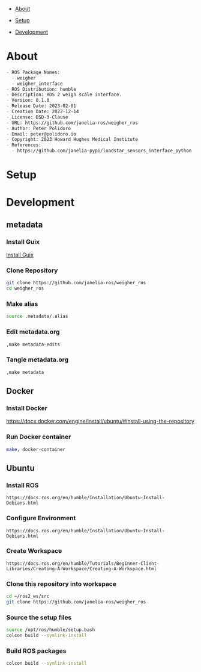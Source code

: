 - [About](#org6611531)
- [Setup](#org30279ac)
- [Development](#org71241a2)

    <!-- This file is generated automatically from metadata -->
    <!-- File edits may be overwritten! -->


<a id="org6611531"></a>

# About

```markdown
- ROS Package Names:
  - weigher
  - weigher_interface
- ROS Distribution: humble
- Description: ROS 2 weigh scale interface.
- Version: 0.1.0
- Release Date: 2023-02-01
- Creation Date: 2022-12-14
- License: BSD-3-Clause
- URL: https://github.com/janelia-ros/weigher_ros
- Author: Peter Polidoro
- Email: peter@polidoro.io
- Copyright: 2023 Howard Hughes Medical Institute
- References:
  - https://github.com/janelia-pypi/loadstar_sensors_interface_python
```


<a id="org30279ac"></a>

# Setup


<a id="org71241a2"></a>

# Development


## metadata


### Install Guix

[Install Guix](https://guix.gnu.org/manual/en/html_node/Binary-Installation.html)


### Clone Repository

```sh
git clone https://github.com/janelia-ros/weigher_ros
cd weigher_ros
```


### Make alias

```sh
source .metadata/.alias
```


### Edit metadata.org

```sh
,make metadata-edits
```


### Tangle metadata.org

```sh
,make metadata
```


## Docker


### Install Docker

<https://docs.docker.com/engine/install/ubuntu/#install-using-the-repository>


### Run Docker container

```sh
make, docker-container
```


## Ubuntu


### Install ROS

```text
https://docs.ros.org/en/humble/Installation/Ubuntu-Install-Debians.html
```


### Configure Environment

```text
https://docs.ros.org/en/humble/Installation/Ubuntu-Install-Debians.html
```


### Create Workspace

```text
https://docs.ros.org/en/humble/Tutorials/Beginner-Client-Libraries/Creating-A-Workspace/Creating-A-Workspace.html
```


### Clone this repository into workspace

```sh
cd ~/ros2_ws/src
git clone https://github.com/janelia-ros/weigher_ros
```


### Source the setup files

```sh
source /opt/ros/humble/setup.bash
colcon build --symlink-install
```


### Build ROS packages

```sh
colcon build --symlink-install
```
